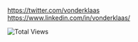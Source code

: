 https://twitter.com/vonderklaas <br/>
https://www.linkedin.com/in/vonderklaas/ <br/>

![Total Views](https://komarev.com/ghpvc/?username=garbalau-github&color=green) 
